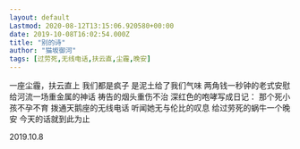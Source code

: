 ```yaml
---
layout: default
Lastmod: 2020-08-12T13:15:06.920580+00:00
date: 2019-10-08T16:02:54.000Z
title: "别的诗"
author: "猫坂御河"
tags: [过劳死,无线电话,扶云直,尘霾,晚安]
---
```


一座尘霾，扶云直上 我们都是疯子 是泥土给了我们气味 两角钱一秒钟的老式安慰 给河流一场重金属的神话 祷告的烟头重伤不治 深红色的咆哮写成日记： 那个死小孩不孕不育 拨通天鹅座的无线电话 听闻她无与伦比的叹息 给过劳死的蜗牛一个晚安 今天的话就到此为止

2019.10.8

